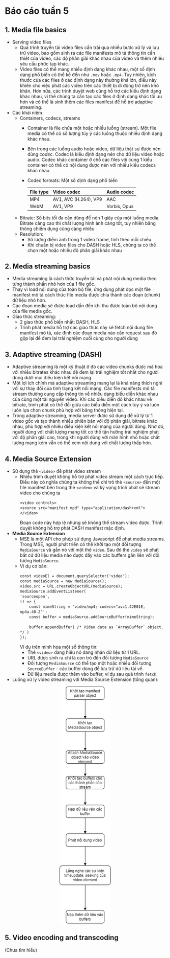 # Báo cáo tuần 5

## 1. Media file basics
- Serving video files
    - Quá trình truyền tải video files cần trải qua nhiều bước xử lý và lưu trữ video, bao gồm sinh ra các file manifests mô tả thông tin cần thiết của video, các độ phân giải khác nhau của video và thêm nhiều yêu cầu phức tạp khác.
    - Video files có thể mang nhiều định dạng khác nhau, một số định dạng phổ biến có thể kể đến như ```.mov``` hoặc ```.mp4```. Tuy nhiên, kích thước của các files ở các định dạng này thường khá lớn, điều này khiến cho việc phát các video trên các thiết bị di động trở nên khó khăn. Hơn nữa, các trình duyệt web cũng hỗ trợ các kiểu định dạng khác nhau, vì thế chúng ta cần tạo các files ở định dạng khác tối ưu hơn và có thể là sinh thêm các files manifest để hỗ trợ adaptive streaming.
- Các khái niệm
    - Containers, codecs, streams
        - Container là file chứa một hoặc nhiều luồng (stream). Một file media có thể có số lượng tùy ý các luồng thuộc nhiều định dạng khác nhau.
        - Bên trong các luồng audio hoặc video, dữ liệu thật sự được nén dùng *codec*. Codec là kiểu định dạng nén cho dữ liệu video hoặc audio. Codec khác container ở chỗ các files với cùng 1 kiểu container có thể có nội dung được nén với nhiều kiểu codecs khác nhau
        - Codec formats: Một số định dạng phổ biến

            | **File type** | **Video codec**| **Audio codec** |
            | ------------| ---------|------|
            |MP4|AV1, AVC (H.264), VP9|AAC|
            |WebM|AV1, VP9|Vorbis, Opus|
    - Bitrate: Số bits tối đa cần dùng để nén 1 giây của một luồng media. Bitrate càng cao thì chất lượng hình ảnh càng tốt, tuy nhiên băng thông chiếm dụng cũng càng nhiều 
    - Resolution: 
        - Số lượng điểm ảnh trong 1 video frame, tính theo mỗi chiều 
        - Khi chuẩn bị video files cho DASH hoặc HLS, chúng ta có thể chọn một hoặc nhiều độ phân giải khác nhau


## 2. Media streaming basics
- Media streaming là cách thức truyền tải và phát nội dung media theo từng thành phần nhỏ hơn của 1 file gốc.
- Thay vì load nội dung của toàn bộ file, ứng dụng phát đọc một file manifest mô tả cách thức file media được chia thành các đoạn (chunk) dữ liệu nhỏ hơn.
- Các đoạn media sẽ được load dần đến khi thu được toàn bộ nội dung của file media gốc.
- Giao thức streaming: 
    - 2 giao thức phổ biến nhất: DASH, HLS
    - Trình phát media hỗ trợ các giao thức này sẽ fetch nội dung file manifest mô tả, xác định các đoạn media nào cần request sau đó gộp lại để đem lại trải nghiệm cuối cùng cho người dùng

## 3. Adaptive streaming (DASH)
- Adaptive streaming là một kỹ thuật ở đó các video chunks được mã hóa với nhiều bitrates khác nhau để đem lại trải nghiệm tốt nhất cho người dùng dưới mọi điều kiện kết nối mạng.
- Một lợi ích chính mà adaptive streaming mang lại là khả năng thích nghi với sự thay đổi của tình trạng kết nối mạng. Các file manifests mô tả stream thường cung cấp thông tin về nhiều dạng biểu diễn khác nhau của cùng một tài nguyên video. Khi các biểu diễn đó khác nhau về bitrate, trình phát có thể đổi giữa các biểu diễn một cách tùy ý và luôn luôn lựa chọn chunk phù hợp với băng thông hiện tại.
- Trong adaptive streaming, media server được sử dụng để xử lý từ 1 video gốc và tạo thành nhiều phiên bản với độ phân giải, bitrate khác nhau, phù hợp với nhiều điều kiện kết nối mạng của người dùng. Nhờ đó, người dùng với chất lượng mạng tốt có thể tận hưởng trải nghiệm phát với độ phân giải cao, trong khi người dùng với màn hình nhỏ hoặc chất lượng mạng kém vẫn có thể xem nội dung với chất lượng thấp hơn.
## 4. Media Source Extension
- Sử dụng thẻ ```<video>``` để phát video stream
    - Nhiều trình duyệt không hỗ trợ phát video stream một cách trực tiếp. Điều này có nghĩa chúng ta không thể chỉ trỏ thẻ ```<source>``` đến một file manifest bên trong thẻ ```<video>```  và kỳ vọng trình phát sẽ stream video cho chúng ta
        ```
        <video controls>
        <source src="manifest.mpd" type="application/dash+xml">
        </video>
        ```
        Đoạn code này hợp lệ nhưng sẽ không thể stream video được. Trình duyệt không hỗ trợ phát DASH manifest mặc định.
- **Media Source Extension** 
    -   MSE là một API cho phép sử dụng Javascript để phát media streams. Trong MSE, người phát triển có thể khởi tạo một đối tượng ```MediaSource``` và gắn nó với một thẻ ```video```. Sau đó thẻ ```video``` sẽ phát bất cứ dữ liệu media nào được đẩy vào các buffers gắn liền với đối tượng ```MediaSource```.
    - Ví dụ cơ bản:
        ```
        const videoEl = document.querySelector('video');
        const mediaSource = new MediaSource();
        video.src = URL.createObjectURL(mediaSource);
        mediaSource.addEventListener(
        'sourceopen',
        () => {
            const mimeString = 'video/mp4; codecs="avc1.42E01E, mp4a.40.2"';
            const buffer = mediaSource.addSourceBuffer(mimeString);

            buffer.appendBuffer( /* Video data as `ArrayBuffer` object. */ )
        });
        ```
        Ví dụ trên minh họa một số thông tin:
        -   Thẻ ```<video>``` đang hiểu nó đang nhận dữ liệu từ 1 URL.
        -   URL được sinh ra chỉ là con trỏ đến đối tượng ```MediaSource```
        -   Đối tượng ```MediaSource``` có thể tạo một hoặc nhiều đối tương ```SourceBuffer``` - các buffer dùng để lưu trữ dữ liệu tải về.
        -   Dữ liệu media được thêm vào buffer, ví dụ sau quá trình ```fetch```.  
-   Luồng xử lý video streaming với Media Source Extension (tổng quan):
<p align="center"> 
    <img src='./flowchart.png'/>
</p>

## 5. Video encoding and transcoding
(Chưa tìm hiểu)
